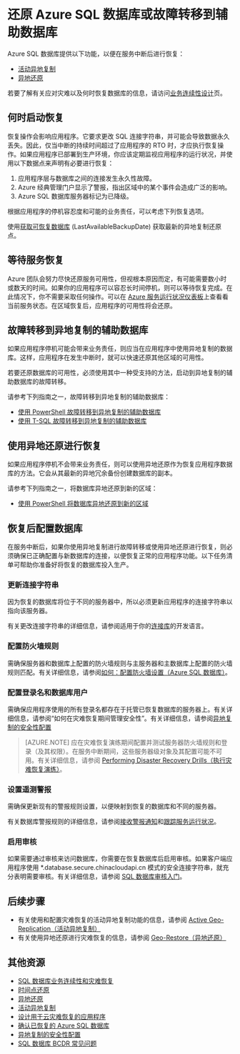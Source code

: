 <properties 
   pageTitle="SQL 数据库灾难恢复" 
   description="了解在发生区域性的数据中心中断或故障后，如何使用 Azure SQL 数据库活动异地复制和异地还原功能来恢复数据库。" 
   services="sql-database" 
   documentationCenter="" 
   authors="elfisher" 
   manager="jhubbard" 
   editor="monicar"/>

<tags
   ms.service="sql-database"
   ms.date="06/16/2016"
   wacn.date="07/11/2016"/>

# 还原 Azure SQL 数据库或故障转移到辅助数据库

Azure SQL 数据库提供以下功能，以便在服务中断后进行恢复：

- [活动异地复制](/documentation/articles/sql-database-geo-replication-overview/)
- [异地还原](/documentation/articles/sql-database-geo-restore/)

若要了解有关应对灾难以及何时恢复数据库的信息，请访问[业务连续性设计](/documentation/articles/sql-database-business-continuity-design/)页。

## 何时启动恢复

恢复操作会影响应用程序。它要求更改 SQL 连接字符串，并可能会导致数据永久丢失。因此，仅当中断的持续时间超过了应用程序的 RTO 时，才应执行恢复操作。如果应用程序已部署到生产环境，你应该定期监视应用程序的运行状况，并使用以下数据点来声明有必要进行恢复：

1.	应用程序层与数据库之间的连接发生永久性故障。
2.	Azure 经典管理门户显示了警报，指出区域中的某个事件会造成广泛的影响。
3.	Azure SQL 数据库服务器标记为已降级。 

根据应用程序的停机容忍度和可能的业务责任，可以考虑下列恢复选项。

使用[获取可恢复数据库](https://msdn.microsoft.com/zh-cn/library/dn800985.aspx) (LastAvailableBackupDate) 获取最新的异地复制还原点。

## 等待服务恢复

Azure 团队会努力尽快还原服务可用性，但视根本原因而定，有可能需要数小时或数天的时间。如果你的应用程序可以容忍长时间停机，则可以等待恢复完成。在此情况下，你不需要采取任何操作。可以在 [Azure 服务运行状况仪表板](/support/service-dashboard/)上查看看当前服务状态。在区域恢复后，应用程序的可用性将会还原。

## 故障转移到异地复制的辅助数据库

如果应用程序停机可能会带来业务责任，则应当在应用程序中使用异地复制的数据库。这样，应用程序在发生中断时，就可以快速还原其他区域的可用性。

若要还原数据库的可用性，必须使用其中一种受支持的方法，启动到异地复制的辅助数据库的故障转移。


请参考下列指南之一，故障转移到异地复制的辅助数据库：

- [使用 PowerShell 故障转移到异地复制的辅助数据库](/documentation/articles/sql-database-geo-replication-powershell/)
- [使用 T-SQL 故障转移到异地复制的辅助数据库](/documentation/articles/sql-database-geo-replication-transact-sql/) 



## 使用异地还原进行恢复

如果应用程序停机不会带来业务责任，则可以使用异地还原作为恢复应用程序数据库的方法。它会从其最新的异地冗余备份创建数据库的副本。

请参考下列指南之一，将数据库异地还原到新的区域：

- [使用 PowerShell 将数据库异地还原到新的区域](/documentation/articles/sql-database-geo-restore-powershell/) 


## 恢复后配置数据库

在服务中断后，如果你使用异地复制进行故障转移或使用异地还原进行恢复，则必须确保已正确配置与新数据库的连接，以便恢复正常的应用程序功能。以下任务清单可帮助你准备好将恢复的数据库投入生产。

### 更新连接字符串

因为恢复的数据库将位于不同的服务器中，所以必须更新应用程序的连接字符串以指向该服务器。

有关更改连接字符串的详细信息，请参阅适用于你的[连接库](/documentation/articles/sql-database-libraries)的开发语言。

### 配置防火墙规则

需确保服务器和数据库上配置的防火墙规则与主服务器和主数据库上配置的防火墙规则匹配。有关详细信息，请参阅[如何：配置防火墙设置（Azure SQL 数据库）](/documentation/articles/sql-database-configure-firewall-settings-powershell/)。


### 配置登录名和数据库用户

需确保应用程序使用的所有登录名都存在于托管已恢复数据库的服务器上。有关详细信息，请参阅“如何在灾难恢复期间管理安全性”。有关详细信息，请参阅[异地复制的安全性配置](/documentation/articles/sql-database-geo-replication-security-config/)

>[AZURE.NOTE] 应在灾难恢复演练期间配置并测试服务器防火墙规则和登录（及其权限）。在服务中断期间，这些服务器级对象及其配置可能不可用。有关详细信息，请参阅 [Performing Disaster Recovery Drills（执行灾难恢复演练）](/documentation/articles/sql-database-disaster-recovery-drills/)。

### 设置遥测警报

需确保更新现有的警报规则设置，以便映射到恢复的数据库和不同的服务器。

有关数据库警报规则的详细信息，请参阅[接收警报通知](/documentation/articles/insights-receive-alert-notifications/)和[跟踪服务运行状况](/documentation/articles/insights-service-health/)。

### 启用审核

如果需要通过审核来访问数据库，你需要在恢复数据库后启用审核。如果客户端应用程序使用 *.database.secure.chinacloudapi.cn 模式的安全连接字符串，就充分表明需要审核。有关详细信息，请参阅 [SQL 数据库审核入门](/documentation/articles/sql-database-auditing-get-started/)。


## 后续步骤

- 有关使用和配置灾难恢复的活动异地复制功能的信息，请参阅 [Active Geo-Replication（活动异地复制）](/documentation/articles/sql-database-geo-replication-overview)
- 有关使用异地还原进行灾难恢复的信息，请参阅 [Geo-Restore（异地还原）](/documentation/articles/sql-database-geo-restore)

## 其他资源

- [SQL 数据库业务连续性和灾难恢复](/documentation/articles/sql-database-business-continuity/)
- [时间点还原](/documentation/articles/sql-database-point-in-time-restore/)
- [异地还原](/documentation/articles/sql-database-geo-restore/)
- [活动异地复制](/documentation/articles/sql-database-geo-replication-overview/)
- [设计用于云灾难恢复的应用程序](/documentation/articles/sql-database-designing-cloud-solutions-for-disaster-recovery/)
- [确认已恢复的 Azure SQL 数据库](/documentation/articles/sql-database-recovered-finalize/)
- [异地复制的安全性配置](/documentation/articles/sql-database-geo-replication-security-config/)
- [SQL 数据库 BCDR 常见问题](/documentation/articles/sql-database-bcdr-faq/)

<!---HONumber=Mooncake_0704_2016-->